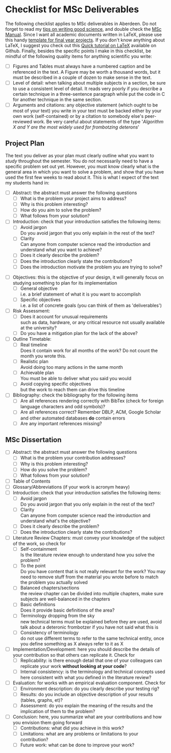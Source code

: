 # Checklist for MSc Deliverables

The following checklist applies to MSc deliverables in Aberdeen. Do not forget to read my [tips on writing good science](http://www.meneguzzi.eu/felipe/writing.shtml), and double check the [MSc Manual](https://abdn.blackboard.com/ultra/courses/_64576_1/outline/edit/document/_4002582_1?courseId=_64576_1&view=content). 
Since I want all academic documents written in LaTeX, please use this handy [template for final year projects](https://bitbucket.org/mflash/ep-tcc/src/master/). 
If you don't know anything about LaTeX, I suggest you check out this [Quick tutorial on LaTeX](https://github.com/VoLuong/Begin-Latex-in-minutes) available on Github.
Finally, besides the specific points I make in this checklist, be mindful of the following quality items for anything scientific you write:

- [ ] Figures and Tables must always have a numbered caption and be referenced in the text. A Figure may be worth a thousand words, but it must be described in a couple of dozen to make sense in the text. 
- [ ] Level of detail: when talking about multiple subjects in a section, be sure to use a consistent level of detail. It reads very poorly if you describe a certain technique in a three-sentence paragraph while put the code in C for another technique in the same section.
- [ ] Arguments and citations: any objective statement (which ought to be most of your text) you write in your text must be backed either by your own work (self-contained) or by a citation to somebody else's peer-reviewed work. Be very careful about statements of the type '*Algorithm X and Y are the most widely used for frombotzing deterons*'

## Project Plan

The text you deliver as your plan must clearly outline what you want to *study* throughout the semester. You do not necessarily need to have a specific problem set out yet. However, you must know clearly what is the general area in which you want to solve a problem, and show that you have used the first few weeks to read about it. This is what I expect of the text my students hand in:

- [ ] Abstract: the abstract must answer the following questions
  - [ ] What is the problem your project aims to address?
  - [ ] Why is this problem interesting?
  - [ ] How do you aim to solve the problem?
  - [ ] What follows from your solution?
- [ ] Introduction: check that your introduction satisfies the following items:
  - [ ] Avoid jargon <br/> Do you avoid jargon that you only explain in the rest of the text?
  - [ ] Clarity <br/> Can anyone from computer science read the introduction and understand what you want to achieve?
  - [ ] Does it clearly describe the problem?
  - [ ] Does the introduction clearly state the contributions?
  - [ ] Does the introduction motivate the problem you are trying to solve?
<!-- - [ ] Literature Review: the literature review should convey your knowledge of the subject of the proposal, so check for
  - [ ] Does it provide basic definitions of the area?
  - [ ] Terminology dropping from the sky <br/> new technical terms must be explained before they are used, avoid talk about a deteronic frombotzer if you have not said what this is
  - [ ] Consistency of terminology <br/> do not use different terms to refer to the same technical entity, once you define something as X always refer to it as X
  - [ ] Are the references up to date <br/> i.e. do you cite work that was published in the last 5-10 years -->
- [ ] Objectives: this is the objective of your design, it will generally focus on studying something to plan for its implementation
  - [ ] General objective <br/> i.e. a brief statement of what it is you want to accomplish
  - [ ] Specific objectives <br/> i.e. a list of concrete goals (you can think of them as 'deliverables')
- [ ] Risk Assessment:
  - [ ] Does it account for unusual requirements <br/> such as data, hardware, or any critical resource not usually available at the university?
  - [ ] Do you have a mitigation plan for the lack of the above?
- [ ] Outline Timetable:
  - [ ] Real timeline <br/> Does it contain work for all months of the work? Do not count the month you wrote this.
  - [ ] Realistic plan <br/> Avoid doing too many actions in the same month
  - [ ] Achievable plan <br/> You must be able to deliver what you said you would
  - [ ] Avoid copying specific objectives <br/> but the work to reach them can drive this timeline
- [ ] Bibliography: check the bibliography for the following items
  - [ ] Are all references rendering correctly with BibTex (check for foreign language characters and odd symbols)?
  - [ ] Are all references correct? Remember DBLP, ACM, Google Scholar and other automated databases **do** contain errors
  - [ ] Are any important references missing?

## MSc Dissertation

- [ ] Abstract: the abstract must answer the following questions
  - [ ] What is the problem your contribution addresses?
  - [ ] Why is this problem interesting?
  - [ ] How do you solve the problem?
  - [ ] What follows from your solution?
- [ ] Table of Contents
- [ ] Glossary/Abbreviations (if your work is acronym heavy)
- [ ] Introduction: check that your introduction satisfies the following items:
  - [ ] Avoid jargon <br/> Do you avoid jargon that you only explain in the rest of the text?
  - [ ] Clarity <br/> Can anyone from computer science read the introduction and understand what's the objective?
  - [ ] Does it clearly describe the problem?
  - [ ] Does the introduction clearly state the contributions?
- [ ] Literature Review Chapters: must convey your knowledge of the subject of the work, so check for
  - [ ] Self-containment <br/> Is the literature review enough to understand how you solve the problem?
  - [ ] To the point <br/> Do you have content that is not really relevant for the work? You may need to remove stuff from the material you wrote before to match the problem you actually solved
  - [ ] Balanced chapters/sections <br/> the review chapter can be divided into multiple chapters, make sure subjects are well-balanced in the chapters
  - [ ] Basic definitions <br/> Does it provide basic definitions of the area?
  - [ ] Terminology dropping from the sky <br/> new technical terms must be explained before they are used, avoid talk about a deteronic frombotzer if you have not said what this is
  - [ ] Consistency of terminology  <br/> do not use different terms to refer to the same technical entity, once you define something as X always refer to it as X
- [ ] Implementation/Development: here you should describe the details of your contribution so that others can replicate it. Check for
  - [ ] Replicability: is there enough detail that one of your colleagues can replicate your work **without looking at your code**?
  - [ ] Internal consistency: is the terminology and technical concepts used here consistent with what you defined in the literature review?
- [ ] Evaluation: for works with an empirical evaluation component. Check for
  - [ ] Environment description: do you clearly describe your testing rig? 
  - [ ] Results: do you include an objective description of your results (tables, graphs, et)?
  - [ ] Assessment: do you explain the meaning of the results and the implication of them to the problem?
- [ ] Conclusion: here, you summarize what are your contributions and how you envision them going forward
  - [ ] Contributions: what did you achieve in this work?
  - [ ] Limitations: what are any problems or limitations to your contribution?
  - [ ] Future work: what can be done to improve your work?
